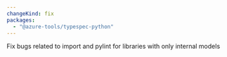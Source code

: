 ```yaml
---
changeKind: fix
packages:
  - "@azure-tools/typespec-python"
---
```


Fix bugs related to import and pylint for libraries with only internal models

